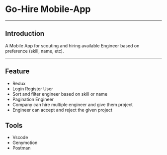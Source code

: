 # Go-Hire Mobile-App
---
## Introduction
A Mobile App for scouting and hiring available Engineer based on preference (skill, name, etc).

---

## Feature
- Redux
- Login Register User
- Sort and filter engineer based on skill or name
- Pagination Engineer 
- Company can hire multiple engineer and give them project
- Engineer can accept and reject the given project

## Tools
- Vscode
- Genymotion
- Postman
